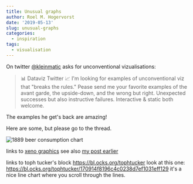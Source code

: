 ```yaml
---
title: Unusual graphs
author: Roel M. Hogervorst
date: '2019-05-13'
slug: unusual-graphs
categories:
  - inspiration
tags:
  - visualisation
---
```


On twitter [@kleinmatic](https://twitter.com/kleinmatic "Scott Klein twitter") asks for unconventional vizualisations:

> 📊 Dataviz Twitter 📈 I'm looking for examples of unconventional viz that "breaks the rules." Pease send me your favorite examples of the avant garde, the upside-down, and the wrong but right. Unexpected successes but also instructive failures. Interactive & static both welcome.

The examples he get's back are amazing!

Here are some, but please go to the thread.

![1889 beer consumption chart](https://pbs.twimg.com/media/D0Y_x6TUUAAll3e.jpg)

links to [xeno graphics](https://xeno.graphics/)  see also [my post earlier](post/2019/05/13/xeno-graphics/)

links to toph tucker's block <https://bl.ocks.org/tophtucker> look 
at this one: <https://bl.ocks.org/tophtucker/170914f8196c4c0238d7ef1031eff129> 
it's a nice line chart where you scroll through the lines. 
